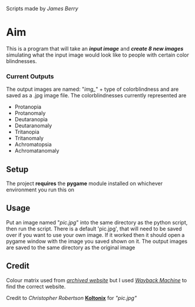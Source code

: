 Scripts made by _James Berry_
# Aim
This is a program that will take an _**input image**_ and _**create 8 new images**_ simulating what the input image would look like to people with certain color blindnesses.
### Current Outputs
The output images are named: "_img\__" + type of colorblindness and are saved as a .jpg image file.
The colorblindnesses currently represented are
* Protanopia
* Protanomaly
* Deutaranopia
* Deutaranomaly
* Tritanopia
* Tritanomaly
* Achromatopsia
* Achromatanomaly
## Setup
The project **requires** the **pygame** module installed on whichever environment you run this on
## Usage
Put an image named "_pic.jpg_" into the same directory as the python script, then run the script. There is a default 'pic.jpg', that will need to be saved over if you want to use your own image. If it worked then it should open a pygame window with the image you saved shown on it. The output images are saved to the same directory as the original image
## Credit
Colour matrix used from [_archived website_](http://www.nofunc.com/Color_Blindness_Library/) but I used [_Wayback Machine_](http://web.archive.org/web/20081014161121/http://www.colorjack.com/labs/colormatrix/) to find the correct website.

Credit to _Christopher Robertson_ [**Koltonix**](https://github.com/Koltonix) for _"pic.jpg"_
